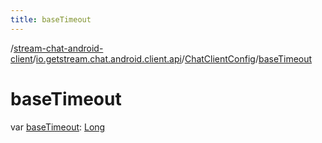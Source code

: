 ```yaml
---
title: baseTimeout
---
```

/[stream-chat-android-client](../../index.md)/[io.getstream.chat.android.client.api](../index.md)/[ChatClientConfig](index.md)/[baseTimeout](baseTimeout.md)  
  
  
  
# baseTimeout  
var [baseTimeout](baseTimeout.md): [Long](https://kotlinlang.org/api/latest/jvm/stdlib/kotlin/-long/index.html)
